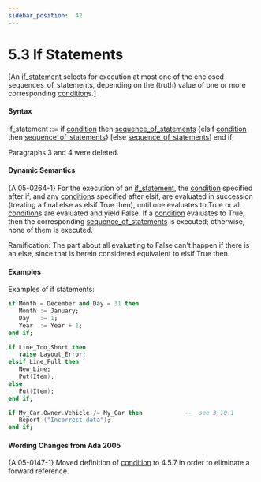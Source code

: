 ```yaml
---
sidebar_position:  42
---
```


# 5.3  If Statements

[An [if_statement](./AA-5.3#S0175) selects for execution at most one of the enclosed sequences_of_statements, depending on the (truth) value of one or more corresponding [condition](./AA-4.5#S0150)s.] 


#### Syntax

if_statement<a id="S0175"></a> ::= 
    if [condition](./AA-4.5#S0150) then
      [sequence_of_statements](./AA-5.1#S0166)
   {elsif [condition](./AA-4.5#S0150) then
      [sequence_of_statements](./AA-5.1#S0166)}
   [else
      [sequence_of_statements](./AA-5.1#S0166)]
    end if;

Paragraphs 3 and 4 were deleted. 


#### Dynamic Semantics

{AI05-0264-1} For the execution of an [if_statement](./AA-5.3#S0175), the [condition](./AA-4.5#S0150) specified after if, and any [condition](./AA-4.5#S0150)s specified after elsif, are evaluated in succession (treating a final else as elsif True then), until one evaluates to True or all [condition](./AA-4.5#S0150)s are evaluated and yield False. If a [condition](./AA-4.5#S0150) evaluates to True, then the corresponding [sequence_of_statements](./AA-5.1#S0166) is executed; otherwise, none of them is executed. 

Ramification: The part about all evaluating to False can't happen if there is an else, since that is herein considered equivalent to elsif True then. 


#### Examples

Examples of if statements: 

```ada
if Month = December and Day = 31 then
   Month := January;
   Day   := 1;
   Year  := Year + 1;
end if;

```

```ada
if Line_Too_Short then
   raise Layout_Error;
elsif Line_Full then
   New_Line;
   Put(Item);
else
   Put(Item);
end if;

```

```ada
if My_Car.Owner.Vehicle /= My_Car then            --  see 3.10.1
   Report ("Incorrect data");
end if;

```


#### Wording Changes from Ada 2005

{AI05-0147-1} Moved definition of [condition](./AA-4.5#S0150) to 4.5.7 in order to eliminate a forward reference. 


